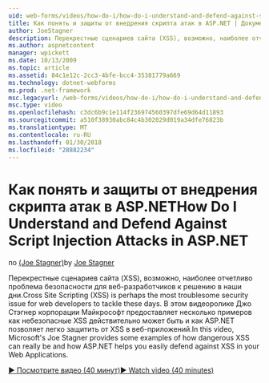 ```yaml
---
uid: web-forms/videos/how-do-i/how-do-i-understand-and-defend-against-script-injection-attacks-in-aspnet
title: Как понять и защиты от внедрения скрипта атак в ASP.NET | Документы Microsoft
author: JoeStagner
description: Перекрестные сценариев сайта (XSS), возможно, наиболее отчетливо проблема безопасности для веб-разработчиков к решению в наши дни. В этом видеоролике корпорации Майкрософт Джо Стэгнер pro...
ms.author: aspnetcontent
manager: wpickett
ms.date: 10/13/2009
ms.topic: article
ms.assetid: 84c1e12c-2cc3-4bfe-bcc4-35381779a669
ms.technology: dotnet-webforms
ms.prod: .net-framework
msc.legacyurl: /web-forms/videos/how-do-i/how-do-i-understand-and-defend-against-script-injection-attacks-in-aspnet
msc.type: video
ms.openlocfilehash: c3dc6b9c1e114f236974560397dfe69d64d11893
ms.sourcegitcommit: a510f38930abc84c4b302029d019a34dfe76823b
ms.translationtype: MT
ms.contentlocale: ru-RU
ms.lasthandoff: 01/30/2018
ms.locfileid: "28882234"
---
```

<a name="how-do-i-understand-and-defend-against-script-injection-attacks-in-aspnet"></a><span data-ttu-id="3bb7d-104">Как понять и защиты от внедрения скрипта атак в ASP.NET</span><span class="sxs-lookup"><span data-stu-id="3bb7d-104">How Do I Understand and Defend Against Script Injection Attacks in ASP.NET</span></span>
====================
<span data-ttu-id="3bb7d-105">по [(Joe Stagner)](https://github.com/JoeStagner)</span><span class="sxs-lookup"><span data-stu-id="3bb7d-105">by [Joe Stagner](https://github.com/JoeStagner)</span></span>

<span data-ttu-id="3bb7d-106">Перекрестные сценариев сайта (XSS), возможно, наиболее отчетливо проблема безопасности для веб-разработчиков к решению в наши дни.</span><span class="sxs-lookup"><span data-stu-id="3bb7d-106">Cross Site Scripting (XSS) is perhaps the most troublesome security issue for web developers to tackle these days.</span></span> <span data-ttu-id="3bb7d-107">В этом видеоролике Джо Стэгнер корпорации Майкрософт предоставляет несколько примеров как небезопасные XSS действительно может быть и как ASP.NET позволяет легко защитить от XSS в веб-приложений.</span><span class="sxs-lookup"><span data-stu-id="3bb7d-107">In this video, Microsoft's Joe Stagner provides some examples of how dangerous XSS can really be and how ASP.NET helps you easily defend against XSS in your Web Applications.</span></span>

[<span data-ttu-id="3bb7d-108">&#9654; Посмотрите видео (40 минут)</span><span class="sxs-lookup"><span data-stu-id="3bb7d-108">&#9654; Watch video (40 minutes)</span></span>](https://channel9.msdn.com/Blogs/ASP-NET-Site-Videos/how-do-i-understand-and-defend-against-script-injection-attacks-in-aspnet)
